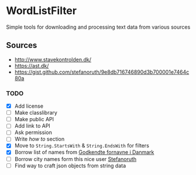 # WordListFilter

Simple tools for downloading and processing text data from various sources

## Sources

* <http://www.stavekontrolden.dk/>
* <https://ast.dk/>
* <https://gist.github.com/stefanoruth/9e8db716746890d3b700001e7464c80a>

### TODO

* [X] Add license
* [ ] Make classlibrary
* [ ] Make public API
* [ ] Add link to API
* [ ] Ask permission
* [ ] Write *how to* section
* [X] Move to `String.StartsWith` & `String.EndsWith` for filters
* [X] Borrow list of names from [Godkendte fornavne i Danmark](https://ast.dk/born-familie/hvad-handler-din-klage-om/navne/navnelister/godkendte-fornavne)
* [ ] Borrow city names form this nice user [Stefanoruth](https://gist.github.com/stefanoruth/9e8db716746890d3b700001e7464c80a)
* [ ] Find way to craft json objects from string data
